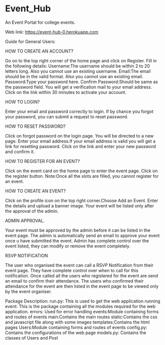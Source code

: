 # Event_Hub
An Event Portal for college events.

Web link:
https://event-hub-0.herokuapp.com


Guide for General Users:

HOW TO CREATE AN ACCOUNT?

Go on to the top right corner of the home page and click on Register. Fill in the
following details:
Username:The username should be within 2 to 20 letters long. Also you cannot
use an existing username.
Email:The email should be in the valid format. Also you cannot use an existing
email.
Password:Type your password here.
Confirm Password:Should be same as the password field.
You will get a verification mail to your email address. Click on the link within 30
minutes to activate your account.

HOW TO LOGIN?

Enter your email and password correctly to login. If by chance you forgot your
password, you can submit a request to reset password.

HOW TO RESET PASSWORD?

Click on forgot password on the login page. You will be directed to a new page.
Enter your email address.If your email address is valid you will get a link for
resetting password. Click on the link and enter your new password and confirm
it.

HOW TO REGISTER FOR AN EVENT?

Click on the event card on the home page to enter the event page. Click on the
register button.
Note:Once all the slots are filled, you cannot register for an event.

HOW TO CREATE AN EVENT?

Click on the profile icon on the top right corner.Choose Add an Event. Enter the
details and upload a banner image. Your event will be listed only after the
approval of the admin.

ADMIN APPROVAL.

Your event must be approved by the admin before it can be listed in the event page.
The admin is automatically send an email to approve your event once u have submitted 
the event.
Admin has complete control over the event listed, they can modify or remove the event
completely.

RSVP NOTIFICATION

The user who organised the event can call a RSVP Notification from their event page. They
have complete control over when to call for this notification. Once called all the users who
registered for the event are send an email to confirm their attendance. The users who 
confirmed their attendance for the event are then listed in the event page to be viewed only
by the event organiser.

Package Description:
run.py: This is used to get the web application running
event: This is the package containing all the modules required for the web
application.
errors: Used for error handling
events:Module containing forms and routes of events
main:Contains the main routes
static:Contains the css and javascript file along with some images
templates:Contains the html pages
Users:Module containing forms and routes of events
config.py: Contains the configurations of the web page
models.py: Contains the classes of Users and Post
